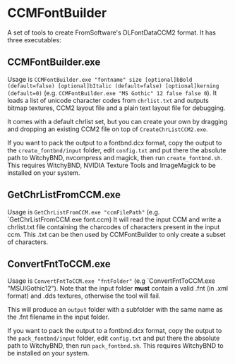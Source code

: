 # CCMFontBuilder
A set of tools to create FromSoftware's DLFontDataCCM2 format.
It has three executables:

## CCMFontBuilder.exe
Usage is `CCMFontBuilder.exe "fontname" size [optional]bBold (default=false) [optional]bItalic (default=false) [optional]kerning (default=0)` (e.g. `CCMFontBuilder.exe "MS Gothic" 12 false false 0`).
It loads a list of unicode character codes from `chrlist.txt` and outputs bitmap textures, CCM2 layout file and a plain text layout file for debugging. 
 
It comes with a default chrlist set, but you can create your own by dragging and dropping an existing CCM2 file on top of `CreateChrListCCM2.exe`.

If you want to pack the output to a fontbnd.dcx format, copy the output to the `create_fontbnd/input` folder, edit `config.txt` and put there the absolute path to WitchyBND, nvcompress and magick, then run `create_fontbnd.sh`. This requires WitchyBND, NVIDIA Texture Tools and ImageMagick to be installed on your system.

## GetChrListFromCCM.exe
Usage is `GetChrListFromCCM.exe "ccmFilePath"` (e.g. `GetChrListFromCCM.exe font.ccm)
It will read the input CCM and write a chrlist.txt file containing the charcodes of characters present in the input ccm. This .txt can be then used by CCMFontBuilder to only create a subset of characters.

## ConvertFntToCCM.exe
Usage is `ConvertFntToCCM.exe "fntFolder"` (e.g `ConvertFntToCCM.exe "MSUIGothic12").
Note that the input folder **must** contain a valid .fnt (in .xml format) and .dds textures, otherwise the tool will fail.

This will produce an `output` folder with a subfolder with the same name as the .fnt filename in the input folder.

If you want to pack the output to a fontbnd.dcx format, copy the output to the `pack_fontbnd/input` folder, edit `config.txt` and put there the absolute path to WitchyBND, then run `pack_fontbnd.sh`. This requires WitchyBND to be installed on your system.
